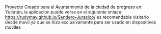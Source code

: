Proyecto Creado para el Ayuntamiento de la ciudad de progreso en Yucatán, la aplicacion puede verse en el siguiente enlace:
https://rudymay.github.io/Sendero-Jurasico/
es recomendable visitarlo desde movil ya que se hizo exclusivamente para ser usado en dispositivos moviles
